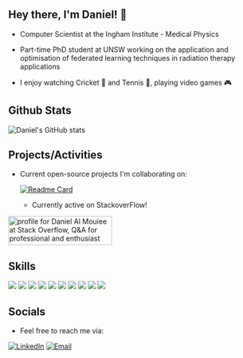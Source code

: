 ## Hey there, I'm Daniel! 👋

- Computer Scientist at the Ingham Institute - Medical Physics

- Part-time PhD student at UNSW working on the application and optimisation of federated learning techniques in radiation therapy applications

- I enjoy watching Cricket 🏏 and Tennis 🎾, playing video games 🎮

## Github Stats 

![Daniel's GitHub stats](https://github-readme-stats.vercel.app/api?username=dalmouiee&theme=dark)

## Projects/Activities

- Current open-source projects I'm collaborating on:

  [![Readme Card](https://github-readme-stats.vercel.app/api/pin/?username=AustralianCancerDataNetwork&repo=pydicer&theme=dark)](https://github.com/AustralianCancerDataNetwork/pydicer)
  
  * Currently active on StackoverFlow!

<a href="https://stackoverflow.com/users/8707337/daniel-al-mouiee"><img src="https://stackoverflow.com/users/flair/8707337.png?theme=dark" width="208" height="58" alt="profile for Daniel Al Mouiee at Stack Overflow, Q&amp;A for professional and enthusiast programmers" title="profile for Daniel Al Mouiee at Stack Overflow, Q&amp;A for professional and enthusiast programmers"></a>

## Skills
<p>
  <img src="https://img.shields.io/badge/Python-3776AB?style=for-the-badge&logo=python&logoColor=white" />
  <img src="https://img.shields.io/badge/Plotly-%233F4F75.svg?style=for-the-badge&logo=plotly&logoColor=white" />
  <img src="https://img.shields.io/badge/Django-092E20?style=for-the-badge&logo=django&logoColor=white" />
  <img src="https://img.shields.io/badge/TensorFlow-%23FF6F00.svg?style=for-the-badge&logo=TensorFlow&logoColor=white" />
  <img src="https://img.shields.io/badge/pandas-%23150458.svg?style=for-the-badge&logo=pandas&logoColor=white)" />
  <img src="https://img.shields.io/badge/C-00599C?style=for-the-badge&logo=c&logoColor=white" />
  <img src="https://img.shields.io/badge/HTML5-E34F26?style=for-the-badge&logo=html5&logoColor=white" />
  <img src="https://img.shields.io/badge/CSS3-1572B6?style=for-the-badge&logo=css3&logoColor=white" />
  <img src="https://img.shields.io/badge/JavaScript-323330?style=for-the-badge&logo=javascript&logoColor=F7DF1E" />
  <img src="https://img.shields.io/badge/Visual_Studio_Code-0078D4?style=for-the-badge&logo=visual%20studio%20code&logoColor=white" />
</p>

## Socials
- Feel free to reach me via:

[<img alt="LinkedIn" src="https://img.shields.io/badge/LinkedIn-0077B5?style=for-the-badge&logo=linkedin&logoColor=white" />](https://www.linkedin.com/in/m-daniel-almouiee/) [<img alt="Email" src="https://img.shields.io/badge/Gmail-D14836?style=for-the-badge&logo=gmail&logoColor=white" />](mailto:d.almouiee@unsw.edu.au)

<!-- Icons -->

[1.1]: https://raw.githubusercontent.com/MartinHeinz/MartinHeinz/master/linkedin-3-16.png (LinkedIn icon without padding)

<!-- Links to your social media accounts -->

[1]: https://www.linkedin.com/in/m-daniel-almouiee/
[2]: mailto:d.almouiee@unsw.edu.au

